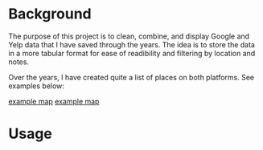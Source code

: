 # Background
The purpose of this project is to clean, combine, and display Google and Yelp data that I have saved through the years. The idea is to store the data in a more tabular format for ease of readibility and filtering by location and notes.

Over the years, I have created quite a list of places on both platforms. See examples below:

[example map](project-photos/map-example-1.jpeg)
[example map](project-photos/map-example-2.jpeg)
# Usage

